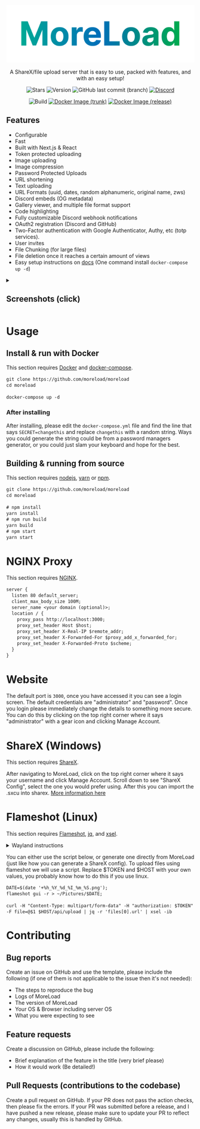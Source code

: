 <div align="center">
  <img src="https://raw.githubusercontent.com/moreload/moreload/main/public/moreload_small.png"/>

A ShareX/file upload server that is easy to use, packed with features, and with an easy setup!

![Stars](https://img.shields.io/github/stars/moreload/moreload?logo=github&style=flat)
![Version](https://img.shields.io/github/package-json/v/moreload/moreload?logo=git&logoColor=white&style=flat)
![GitHub last commit (branch)](https://img.shields.io/github/last-commit/moreload/moreload/trunk?logo=git&logoColor=white&style=flat)
[![Discord](https://img.shields.io/discord/729771078196527176?color=%23777ed3&label=discord&logo=discord&logoColor=white&style=flat)](https://discord.gg/3mZduBCcH4)

![Build](https://img.shields.io/github/actions/workflow/status/moreload/moreload/build.yml?logo=github&style=flat&branch=trunk)
[![Docker Image (trunk)](https://img.shields.io/github/actions/workflow/status/moreload/moreload/docker.yml?label=Docker%20%28trunk%29&logo=github&style=flat&branch=trunk)](https://github.com/moreload/moreload/pkgs/container/moreload/?tag=trunk)
[![Docker Image (release)](https://img.shields.io/github/actions/workflow/status/moreload/moreload/docker-release.yml?label=Docker%20%28release%29&logo=github&style=flat&branch=trunk)](https://github.com/moreload/moreload/pkgs/container/moreload/?tag=latest)

</div>

## Features

- Configurable
- Fast
- Built with Next.js & React
- Token protected uploading
- Image uploading
- Image compression
- Password Protected Uploads
- URL shortening
- Text uploading
- URL Formats (uuid, dates, random alphanumeric, original name, zws)
- Discord embeds (OG metadata)
- Gallery viewer, and multiple file format support
- Code highlighting
- Fully customizable Discord webhook notifications
- OAuth2 registration (Discord and GitHub)
- Two-Factor authentication with Google Authenticator, Authy, etc (totp services).
- User invites
- File Chunking (for large files)
- File deletion once it reaches a certain amount of views
- Easy setup instructions on [docs](https://zipl.vercel.app/) (One command install `docker-compose up -d`)

<details>
  <summary><h2>Screenshots (click)</h2></summary>
  
  View full album at [imgur](https://imgur.com/a/GzyowZ7)
  
  ![Login Page](https://i.imgur.com/14Er7qt.png)
  ![Dashboard](https://i.imgur.com/3JK5bp6.png)
  ![Files Page](https://i.imgur.com/grIaDs8.png)
</details>

# Usage

## Install & run with Docker

This section requires [Docker](https://docs.docker.com/get-docker/) and [docker-compose](https://docs.docker.com/compose/install/).

```shell
git clone https://github.com/moreload/moreload
cd moreload

docker-compose up -d
```

### After installing

After installing, please edit the `docker-compose.yml` file and find the line that says `SECRET=changethis` and replace `changethis` with a random string.
Ways you could generate the string could be from a password managers generator, or you could just slam your keyboard and hope for the best.

## Building & running from source

This section requires [nodejs](https://nodejs.org), [yarn](https://yarnpkg.com/) or [npm](https://npmjs.com).

```shell
git clone https://github.com/moreload/moreload
cd moreload

# npm install
yarn install
# npm run build
yarn build
# npm start
yarn start
```

# NGINX Proxy

This section requires [NGINX](https://nginx.org/).

```nginx
server {
  listen 80 default_server;
  client_max_body_size 100M;
  server_name <your domain (optional)>;
  location / {
    proxy_pass http://localhost:3000;
    proxy_set_header Host $host;
    proxy_set_header X-Real-IP $remote_addr;
    proxy_set_header X-Forwarded-For $proxy_add_x_forwarded_for;
    proxy_set_header X-Forwarded-Proto $scheme;
  }
}
```

# Website

The default port is `3000`, once you have accessed it you can see a login screen. The default credentials are "administrator" and "password". Once you login please immediately change the details to something more secure. You can do this by clicking on the top right corner where it says "administrator" with a gear icon and clicking Manage Account.

# ShareX (Windows)

This section requires [ShareX](https://www.getsharex.com/).

After navigating to MoreLoad, click on the top right corner where it says your username and click Manage Account. Scroll down to see "ShareX Config", select the one you would prefer using. After this you can import the .sxcu into sharex. [More information here](https://zipl.vercel.app/docs/guides/uploaders/sharex)

# Flameshot (Linux)

This section requires [Flameshot](https://www.flameshot.org/), [jq](https://stedolan.github.io/jq/), and [xsel](https://github.com/kfish/xsel).

<details>
  <summary>Wayland instructions</summary>
  
If using wayland you will need to have [wl-clipboard](https://github.com/bugaevc/wl-clipboard) installed, for the `wl-copy` command.

If you are not using GNOME/KDE/Qtile/Sway, and are using something like a wlroots-based compositor (ex. [Hyprland](https://github.com/hyprwm/Hyprland/), [River](https://github.com/riverwm/river), etc), you will need to set the `XDG_CURRENT_DESKTOP` environment variable to `sway`, which will just override it for this script. Adding `export XDG_CURRENT_DESKTOP=sway` to the start of the script will work.

After this, replace the `xsel -ib` with `wl-copy` in the script.

</details>

You can either use the script below, or generate one directly from MoreLoad (just like how you can generate a ShareX config).
To upload files using flameshot we will use a script. Replace $TOKEN and $HOST with your own values, you probably know how to do this if you use linux.

```shell
DATE=$(date '+%h_%Y_%d_%I_%m_%S.png');
flameshot gui -r > ~/Pictures/$DATE;

curl -H "Content-Type: multipart/form-data" -H "authorization: $TOKEN" -F file=@$1 $HOST/api/upload | jq -r 'files[0].url' | xsel -ib
```

# Contributing

## Bug reports

Create an issue on GitHub and use the template, please include the following (if one of them is not applicable to the issue then it's not needed):

- The steps to reproduce the bug
- Logs of MoreLoad
- The version of MoreLoad
- Your OS & Browser including server OS
- What you were expecting to see

## Feature requests

Create a discussion on GitHub, please include the following:

- Brief explanation of the feature in the title (very brief please)
- How it would work (Be detailed!)

## Pull Requests (contributions to the codebase)

Create a pull request on GitHub. If your PR does not pass the action checks, then please fix the errors. If your PR was submitted before a release, and I have pushed a new release, please make sure to update your PR to reflect any changes, usually this is handled by GitHub.
